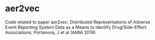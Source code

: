 # aer2vec
Code related to paper aer2vec: Distributed Representations of Adverse Event Reporting System Data as a Means to Identify Drug/Side-Effect Associations. Portanova, J et al (AMIA 2019).
